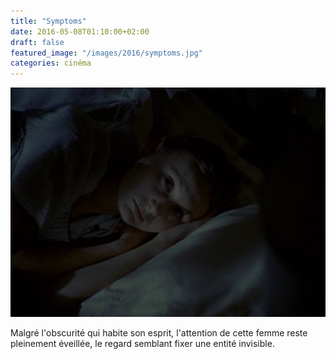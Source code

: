 ```yaml
---
title: "Symptoms"
date: 2016-05-08T01:10:00+02:00
draft: false
featured_image: "/images/2016/symptoms.jpg"
categories: cinéma
---
```


![symptoms](/images/2016/symptoms.jpg)

Malgré l'obscurité qui habite son esprit, l'attention de cette femme reste pleinement éveillée, le regard semblant fixer une entité invisible.